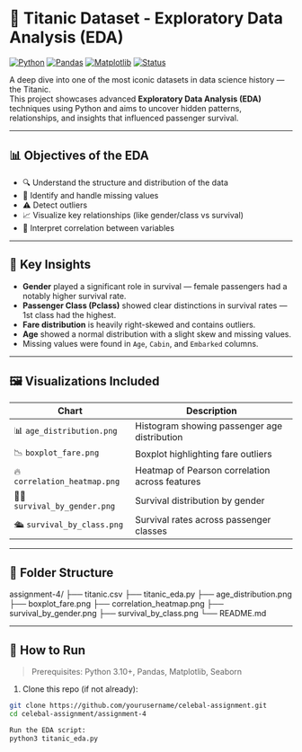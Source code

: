 # 🚢 Titanic Dataset - Exploratory Data Analysis (EDA)

[![Python](https://img.shields.io/badge/Python-3.10+-blue?logo=python)](https://www.python.org/)
[![Pandas](https://img.shields.io/badge/Library-Pandas-green?logo=pandas)](https://pandas.pydata.org/)
[![Matplotlib](https://img.shields.io/badge/Library-Matplotlib-orange?logo=matplotlib)](https://matplotlib.org/)
[![Status](https://img.shields.io/badge/Status-Completed-brightgreen)]()

A deep dive into one of the most iconic datasets in data science history — the Titanic.  
This project showcases advanced **Exploratory Data Analysis (EDA)** techniques using Python and aims to uncover hidden patterns, relationships, and insights that influenced passenger survival.

---

## 📊 Objectives of the EDA

- 🔍 Understand the structure and distribution of the data  
- 🧼 Identify and handle missing values  
- ⚠️ Detect outliers  
- 📈 Visualize key relationships (like gender/class vs survival)  
- 🔁 Interpret correlation between variables  

---

## 🧠 Key Insights

- **Gender** played a significant role in survival — female passengers had a notably higher survival rate.
- **Passenger Class (Pclass)** showed clear distinctions in survival rates — 1st class had the highest.
- **Fare distribution** is heavily right-skewed and contains outliers.
- **Age** showed a normal distribution with a slight skew and missing values.
- Missing values were found in `Age`, `Cabin`, and `Embarked` columns.

---

## 🖼️ Visualizations Included

| Chart | Description |
|-------|-------------|
| 📊 `age_distribution.png` | Histogram showing passenger age distribution |
| 📉 `boxplot_fare.png` | Boxplot highlighting fare outliers |
| 🔥 `correlation_heatmap.png` | Heatmap of Pearson correlation across features |
| 👩‍🚀 `survival_by_gender.png` | Survival distribution by gender |
| 🛳️ `survival_by_class.png` | Survival rates across passenger classes |


---

## 📁 Folder Structure

assignment-4/
├── titanic.csv
├── titanic_eda.py
├── age_distribution.png
├── boxplot_fare.png
├── correlation_heatmap.png
├── survival_by_gender.png
├── survival_by_class.png
└── README.md

---

## 📌 How to Run

> Prerequisites: Python 3.10+, Pandas, Matplotlib, Seaborn  

1. Clone this repo (if not already):

```bash
git clone https://github.com/yourusername/celebal-assignment.git
cd celebal-assignment/assignment-4

Run the EDA script:
python3 titanic_eda.py

